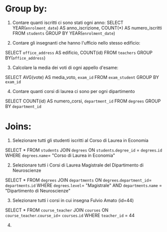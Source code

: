 # Group by:
1) Contare quanti iscritti ci sono stati ogni anno:
SELECT 
YEAR(`enrolment_date`) AS anno_iscrizione,
COUNT(*) AS numero_iscritti		
FROM `students`
GROUP BY YEAR(`enrolment_date`)

2) Contare gli insegnanti che hanno l'ufficio nello stesso edificio:

SELECT 
`office_address` AS edificio, 
COUNT(id) 
FROM `teachers`
GROUP BY(`office_address`)

3) Calcolare la media dei voti di ogni appello d'esame:

SELECT 
AVG(vote) AS media_voto,
`exam_id`
FROM `exam_student`
GROUP BY `exam_id`

4) Contare quanti corsi di laurea ci sono per ogni dipartimento

SELECT 
COUNT(id) AS numero_corsi,
`department_id`
FROM `degrees`
GROUP BY `department_id`

# Joins:
1) Selezionare tutti gli studenti iscritti al Corso di Laurea in Economia

SELECT *
FROM `students`
JOIN `degrees` ON `students`.`degree_id` = `degrees`.`id`
WHERE `degrees`.`name`= "Corso di Laurea in Economia"

2) Selezionare tutti i Corsi di Laurea Magistrale del Dipartimento di Neuroscienze

SELECT *
FROM `degrees`
JOIN `departments` ON `degrees`.`department_id`= `departments`.`id`
WHERE `degrees`.`level`= "Magistrale" AND `departments`.`name` = "Dipartimento di Neuroscienze"

3) Selezionare tutti i corsi in cui insegna Fulvio Amato (id=44)

SELECT *
FROM `course_teacher`
JOIN `courses` ON `course_teacher`.`course_id`= `courses`.`id`
WHERE `teacher_id` = 44

4) 